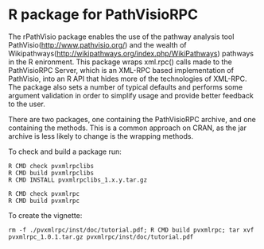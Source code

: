 R package for PathVisioRPC
===============================

The rPathVisio package enables the use of the pathway analysis tool PathVisio(http://www.pathvisio.org/) and the 
wealth of Wikipathways(http://wikipathways.org/index.php/WikiPathways) pathways in the R enironment. This package
wraps xml.rpc() calls made to the PathVisioRPC Server, which is an XML-RPC based implementation of PathVisio, into 
 an R API that hides more of the technologies of XML-RPC. The package also sets a number of typical defaults 
and performs some argument validation in order to simplify usage and provide better feedback to the user.

There are two packages, one containing the PathVisioRPC archive, and one containing the methods. This is a common 
approach on CRAN, as the jar archive is less likely to change is the wrapping methods.

To check and build a package run:

    R CMD check pvxmlrpclibs
    R CMD build pvxmlrpclibs
    R CMD INSTALL pvxmlrpclibs_1.x.y.tar.gz
    
    R CMD check pvxmlrpc
    R CMD build pvxmlrpc

To create the vignette:

    rm -f ./pvxmlrpc/inst/doc/tutorial.pdf; R CMD build pvxmlrpc; tar xvf pvxmlrpc_1.0.1.tar.gz pvxmlrpc/inst/doc/tutorial.pdf
